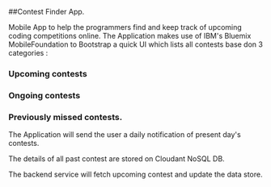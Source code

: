 ##Contest Finder App. 

Mobile App to help the programmers find and 
keep track of upcoming coding competitions online. The Application makes use of IBM's Bluemix MobileFoundation to Bootstrap a quick UI which lists all contests base don 3 categories : 

 ### Upcoming contests
 ### Ongoing  contests
 ### Previously missed contests.

 The Application will send the user a daily notification of present day's contests.

 The details of all past contest are stored on Cloudant NoSQL DB.

 The backend service will fetch upcoming contest and update the data store.